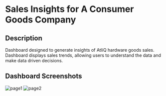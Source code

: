 # Sales Insights for A Consumer Goods Company

## Description
Dashboard designed to generate insights of AtliQ hardware goods sales. Dashboard displays sales trends, allowing users to understand the data and make data driven decisions.

## Dashboard Screenshots
![page1](https://github.com/rahulkfernandes/Sales-Insights-Power-BI/assets/91873558/72f9f680-d251-4a29-ae5c-e51dfa0e71cb)
![page2](https://github.com/rahulkfernandes/Sales-Insights-Power-BI/assets/91873558/68789322-4b24-4e38-9eb6-79db134670ac)
